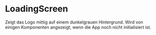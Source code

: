 # LoadingScreen

Zeigt das Logo mittig auf einem dunkelgrauen Hintergrund. Wird von einigen Komponenten angezeigt, wenn die App noch nicht initialisiert ist.


